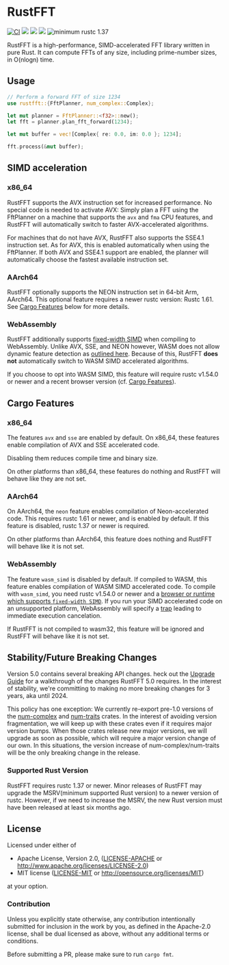 # RustFFT

[![CI](https://github.com/ejmahler/RustFFT/workflows/CI/badge.svg)](https://github.com/ejmahler/RustFFT/actions?query=workflow%3ACI)
[![](https://img.shields.io/crates/v/rustfft.svg)](https://crates.io/crates/rustfft)
[![](https://img.shields.io/crates/l/rustfft.svg)](https://crates.io/crates/rustfft)
[![](https://docs.rs/rustfft/badge.svg)](https://docs.rs/rustfft/)
![minimum rustc 1.37](https://img.shields.io/badge/rustc-1.37+-red.svg)

RustFFT is a high-performance, SIMD-accelerated FFT library written in pure Rust. It can compute FFTs of any size, including prime-number sizes, in O(nlogn) time.

## Usage

```rust
// Perform a forward FFT of size 1234
use rustfft::{FftPlanner, num_complex::Complex};

let mut planner = FftPlanner::<f32>::new();
let fft = planner.plan_fft_forward(1234);

let mut buffer = vec![Complex{ re: 0.0, im: 0.0 }; 1234];

fft.process(&mut buffer);
```

## SIMD acceleration

### x86_64

RustFFT supports the AVX instruction set for increased performance. No special code is needed to activate AVX: Simply plan a FFT using the FftPlanner on a machine that supports the `avx` and `fma` CPU features, and RustFFT will automatically switch to faster AVX-accelerated algorithms.

For machines that do not have AVX, RustFFT also supports the SSE4.1 instruction set. As for AVX, this is enabled automatically when using the FftPlanner. If both AVX and SSE4.1 support are enabled, the planner will automatically choose the fastest available instruction set.

### AArch64

RustFFT optionally supports the NEON instruction set in 64-bit Arm, AArch64. This optional feature requires a newer rustc version: Rustc 1.61. See [Cargo Features](#cargo-features) below for more details.

### WebAssembly

RustFFT additionally supports [fixed-width SIMD](https://github.com/WebAssembly/simd/blob/master/proposals/simd/SIMD.md) when compiling to WebAssembly. Unlike AVX, SSE, and NEON however, WASM does not allow dynamic feature detection as [outlined here](https://doc.rust-lang.org/beta/core/arch/wasm32/index.html#simd). Because of this, RustFFT **does not** automatically switch to WASM SIMD accelerated algorithms.

If you choose to opt into WASM SIMD, this feature will require rustc v1.54.0 or newer and a recent browser version (cf. [Cargo Features](#cargo-features)).

## Cargo Features

### x86_64

The features `avx` and `sse` are enabled by default. On x86_64, these features enable compilation of AVX and SSE accelerated code.

Disabling them reduces compile time and binary size.

On other platforms than x86_64, these features do nothing and RustFFT will behave like they are not set.

### AArch64

On AArch64, the `neon` feature enables compilation of Neon-accelerated code. This requires rustc 1.61 or newer, and is enabled by default. If this feature is disabled, rustc 1.37 or newer is required.

On other platforms than AArch64, this feature does nothing and RustFFT will behave like it is not set.

### WebAssembly

The feature `wasm_simd` is disabled by default. If compiled to WASM, this feature enables compilation of WASM SIMD accelerated code.
To compile with `wasm_simd`, you need rustc v1.54.0 or newer and a [browser or runtime which supports `fixed-width SIMD`](https://webassembly.org/roadmap/).
If you run your SIMD accelerated code on an unsupported platform, WebAssembly will specify a [trap](https://webassembly.github.io/spec/core/intro/overview.html#trap) leading to immediate execution cancelation.

If RustFFT is not compiled to wasm32, this feature will be ignored and RustFFT will behave like it is not set.

## Stability/Future Breaking Changes

Version 5.0 contains several breaking API changes. heck out the [Upgrade Guide](/UpgradeGuide4to5.md) for a walkthrough of the changes RustFFT 5.0 requires. In the interest of stability, we're committing to making no more breaking changes for 3 years, aka until 2024.

This policy has one exception: We currently re-export pre-1.0 versions of the [num-complex](https://crates.io/crates/num-complex) and [num-traits](https://crates.io/crates/num-traits) crates. In the interest of avoiding version fragmentation, we will keep up with these crates even if it requires major version bumps. When those crates release new major versions, we will upgrade as soon as possible, which will require a major version change of our own. In this situations, the version increase of num-complex/num-traits will be the only breaking change in the release.

### Supported Rust Version

RustFFT requires rustc 1.37 or newer. Minor releases of RustFFT may upgrade the MSRV(minimum supported Rust version) to a newer version of rustc.
However, if we need to increase the MSRV, the new Rust version must have been released at least six months ago.

## License

Licensed under either of

- Apache License, Version 2.0, ([LICENSE-APACHE](LICENSE-APACHE) or http://www.apache.org/licenses/LICENSE-2.0)
- MIT license ([LICENSE-MIT](LICENSE-MIT) or http://opensource.org/licenses/MIT)

at your option.

### Contribution

Unless you explicitly state otherwise, any contribution intentionally
submitted for inclusion in the work by you, as defined in the Apache-2.0
license, shall be dual licensed as above, without any additional terms or
conditions.

Before submitting a PR, please make sure to run `cargo fmt`.
